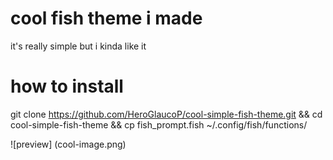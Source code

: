 # cool fish theme i made
it's really simple but i kinda like it

# how to install
git clone https://github.com/HeroGlaucoP/cool-simple-fish-theme.git && cd cool-simple-fish-theme && cp fish_prompt.fish ~/.config/fish/functions/

![preview] (cool-image.png)

